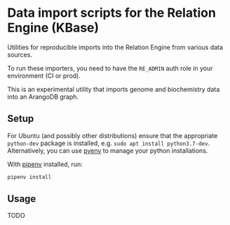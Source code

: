 # Data import scripts for the Relation Engine (KBase)

Utilities for reproducible imports into the Relation Engine from various data sources.

To run these importers, you need to have the `RE_ADMIN` auth role in your environment (CI or prod).

This is an experimental utility that imports genome and biochemistry data into an ArangoDB graph.

## Setup

For Ubuntu (and possibly other distributions) ensure that the appropriate `python-dev` package
is installed, e.g. `sudo apt install python3.7-dev`. Alternatively, you can use [pyenv](https://github.com/pyenv/pyenv) to manage your python installations.

With [pipenv](https://github.com/pypa/pipenv) installed, run:

```sh
pipenv install
```

## Usage

TODO
